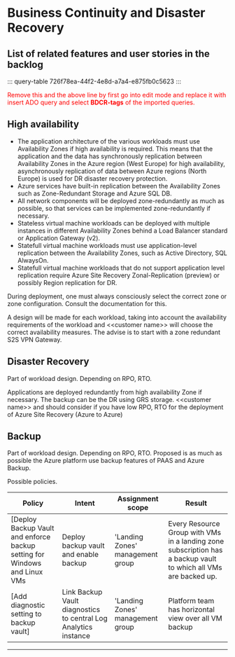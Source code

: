 
# Business Continuity and Disaster Recovery

## List of related features and user stories in the backlog

::: query-table 726f78ea-44f2-4e8d-a7a4-e875fb0c5623
:::

<font color="red">Remove this and the above line by first go into edit mode and replace it with insert ADO query and select **BDCR-tags** of the imported queries.</font>




## High availability

* The application architecture of the various workloads must use Availability Zones if high availability is required. This means that the application and the data has synchronously replication between Availability Zones in the Azure region (West Europe) for high availability, asynchronously replication of data between Azure regions (North Europe) is used for DR disaster recovery protection.
* Azure services have built-in replication between the Availability Zones such as Zone-Redundant Storage and Azure SQL DB.
* All network components will be deployed zone-redundantly as much as possible, so that services can be implemented zone-redundantly if necessary.
* Stateless virtual machine workloads can be deployed with multiple instances in different Availability Zones behind a Load Balancer standard or Application Gateway (v2).
* Statefull virtual machine workloads must use application-level replication between the Availability Zones, such as Active Directory, SQL AlwaysOn.
* Statefull virtual machine workloads that do not support application level replication require Azure Site Recovery Zonal-Replication (preview) or possibly Region replication for DR.

During deployment, one must always consciously select the correct zone or zone configuration. Consult the documentation for this.

A design will be made for each workload, taking into account the availability requirements of the workload and  \<\<customer name>\> will choose the correct availability measures.
The advise is to start with a zone redundant S2S VPN Gateway. 



## Disaster Recovery

Part of workload design.
Depending on RPO, RTO.

Applications are deployed redundantly from high availability Zone if necessary.
The backup can be the DR using GRS storage.  \<\<customer name>\> and should consider if you have low RPO, RTO for the deployment of Azure Site Recovery (Azure to Azure) 

## Backup
Part of workload design.
Depending on RPO, RTO.
Proposed is as much as possible the Azure platform use backup features of PAAS and Azure Backup.

Possible policies.

| Policy                                                                   | Intent                                                          | Assignment scope                 | Result                                                                                                          |
| ------------------------------------------------------------------------ | --------------------------------------------------------------- | -------------------------------- | --------------------------------------------------------------------------------------------------------------- |
| [Deploy Backup Vault and enforce backup setting for Windows and Linux VMs | Deploy backup vault and enable backup                           | 'Landing Zones' management group | Every Resource Group with VMs in a landing zone subscription has a backup vault to which all VMs are backed up. |
| [Add diagnostic setting to backup vault]                                   | Link Backup Vault diagnostics to central Log Analytics instance | 'Landing Zones' management group | Platform team has horizontal view over all VM backup                                                            |

---